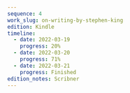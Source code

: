 ```yaml
---
sequence: 4
work_slug: on-writing-by-stephen-king
edition: Kindle
timeline:
  - date: 2022-03-19
    progress: 20%
  - date: 2022-03-20
    progress: 71%
  - date: 2022-03-21
    progress: Finished
edition_notes: Scribner
---
```

